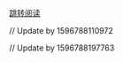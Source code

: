 [跳转阅读](https://github.com/AfterThreeYears/blog/issues/11)

// Update by 1596788110972

// Update by 1596788197763
